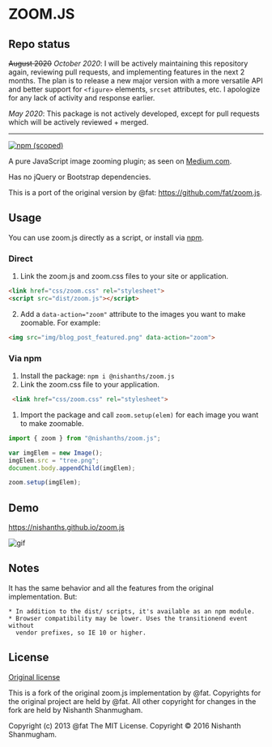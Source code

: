 # ZOOM.JS

## Repo status

~~August 2020~~ _October 2020_: I will be actively maintaining this repository again, reviewing pull requests, and implementing features in the next 2 months. The plan is to release a new major version with a more versatile API and better support for `<figure>` elements, `srcset` attributes, etc. I apologize for any lack of activity and response earlier.

_May 2020_: This package is not actively developed,  except for pull requests which will be
actively reviewed + merged.

---

[![npm (scoped)](https://img.shields.io/npm/v/@nishanths/zoom.js.svg)](https://www.npmjs.com/package/@nishanths/zoom.js)

A pure JavaScript image zooming plugin; as seen on
[Medium.com](https://medium.com/designing-medium/image-zoom-on-medium-24d146fc0c20).

Has no jQuery or Bootstrap dependencies.

This is a port of the original version by @fat: <https://github.com/fat/zoom.js>.

## Usage

You can use zoom.js directly as a script, or install via [npm](https://www.npmjs.com/package/@nishanths/zoom.js).

### Direct

1. Link the zoom.js and zoom.css files to your site or application.

  ```html
  <link href="css/zoom.css" rel="stylesheet">
  <script src="dist/zoom.js"></script>
  ```

2. Add a `data-action="zoom"` attribute to the images you want to make
   zoomable. For example:

  ```html
  <img src="img/blog_post_featured.png" data-action="zoom">
  ```

### Via npm

1. Install the package: `npm i @nishanths/zoom.js`
1. Link the zoom.css file to your application.

  ```html
   <link href="css/zoom.css" rel="stylesheet">
   ```

1. Import the package and call `zoom.setup(elem)` for each image you want to
   make zoomable.

  ```js
  import { zoom } from "@nishanths/zoom.js";

  var imgElem = new Image();
  imgElem.src = "tree.png";
  document.body.appendChild(imgElem);

  zoom.setup(imgElem);
  ```

## Demo

<https://nishanths.github.io/zoom.js>

![gif](https://i.imgur.com/gj3foRU.gif)


## Notes

It has the same behavior and all the features from the original implementation. But:

```
* In addition to the dist/ scripts, it's available as an npm module.
* Browser compatibility may be lower. Uses the transitionend event without
  vendor prefixes, so IE 10 or higher.
```

## License

[Original license](https://raw.githubusercontent.com/fat/zoom.js/master/MIT-LICENSE.txt)

This is a fork of the original zoom.js implementation by @fat.
Copyrights for the original project are held by @fat. All other copyright
for changes in the fork are held by Nishanth Shanmugham.

Copyright (c) 2013 @fat
The MIT License. Copyright © 2016 Nishanth Shanmugham.
